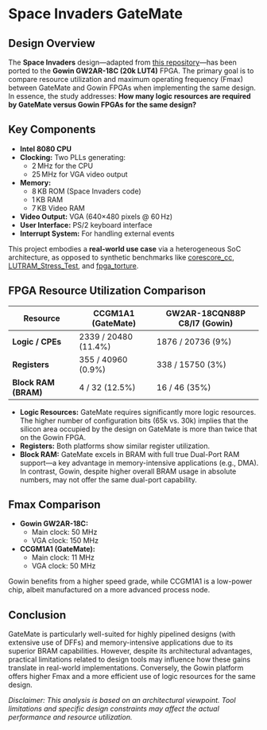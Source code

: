 # Space Invaders GateMate
## Design Overview

The **Space Invaders** design—adapted from [this repository](https://gitlab.com/x653/spaceinvaders-fpga)—has been ported to the **Gowin GW2AR-18C (20k LUT4)** FPGA. The primary goal is to compare resource utilization and maximum operating frequency (Fmax) between GateMate and Gowin FPGAs when implementing the same design. In essence, the study addresses: **How many logic resources are required by GateMate versus Gowin FPGAs for the same design?**

## Key Components

- **Intel 8080 CPU**  
- **Clocking:** Two PLLs generating:
  - 2 MHz for the CPU
  - 25 MHz for VGA video output
- **Memory:**
  - 8 KB ROM (Space Invaders code)
  - 1 KB RAM
  - 7 KB Video RAM
- **Video Output:** VGA (640×480 pixels @ 60 Hz)
- **User Interface:** PS/2 keyboard interface
- **Interrupt System:** For handling external events

This project embodies a **real-world use case** via a heterogeneous SoC architecture, as opposed to synthetic benchmarks like [corescore_cc](https://github.com/chili-chips-ba/openCologne/tree/main/8.StressTest/1.corescore_cc), [LUTRAM_Stress_Test](https://github.com/chili-chips-ba/openCologne/tree/main/8.StressTest/2.LUTRAM_stress_test), and [fpga_torture](https://github.com/chili-chips-ba/openCologne/tree/main/8.StressTest/5.fpga_torture).

## FPGA Resource Utilization Comparison

| **Resource**         | **CCGM1A1 (GateMate)**            | **GW2AR-18CQN88P C8/I7 (Gowin)**           |
|----------------------|-----------------------------------|------------------------------------------|
| **Logic / CPEs**     | 2339 / 20480 (11.4%)              | 1876 / 20736 (9%)                        |
| **Registers**        | 355 / 40960 (0.9%)                | 338 / 15750 (3%)                         |
| **Block RAM (BRAM)** | 4 / 32 (12.5%)                    | 16 / 46 (35%)                            |

- **Logic Resources:** GateMate requires significantly more logic resources. The higher number of configuration bits (65k vs. 30k) implies that the silicon area occupied by the design on GateMate is more than twice that on the Gowin FPGA.
- **Registers:** Both platforms show similar register utilization.
- **Block RAM:** GateMate excels in BRAM with full true Dual-Port RAM support—a key advantage in memory-intensive applications (e.g., DMA). In contrast, Gowin, despite higher overall BRAM usage in absolute numbers, may not offer the same dual-port capability.

## Fmax Comparison

- **Gowin GW2AR-18C:**  
  - Main clock: 50 MHz  
  - VGA clock: 150 MHz
- **CCGM1A1 (GateMate):**  
  - Main clock: 11 MHz  
  - VGA clock: 50 MHz

Gowin benefits from a higher speed grade, while CCGM1A1 is a low-power chip, albeit manufactured on a more advanced process node.

## Conclusion

GateMate is particularly well-suited for highly pipelined designs (with extensive use of DFFs) and memory-intensive applications due to its superior BRAM capabilities. However, despite its architectural advantages, practical limitations related to design tools may influence how these gains translate in real-world implementations. Conversely, the Gowin platform offers higher Fmax and a more efficient use of logic resources for the same design.

_Disclaimer: This analysis is based on an architectural viewpoint. Tool limitations and specific design constraints may affect the actual performance and resource utilization._
